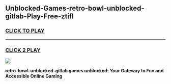 
## Unblocked-Games-retro-bowl-unblocked-gitlab-Play-Free-ztifl
<h3>
<a href="https://premium76.site?title=retro-bowl-unblocked-gitlab&ref=23A">CLICK TO PLAY</a></h3>
<hr>

<h3>
<a href="https://premium76.site?title=retro-bowl-unblocked-gitlab&ref=23A">CLICK 2 PLAY</a>
  
</h3>

<a href="https://premium76.site?title=retro-bowl-unblocked-gitlab&ref=23A"><img src="https://clearcache.store/games.png"></a>


**retro-bowl-unblocked-gitlab games unblocked: Your Gateway to Fun and Accessible Online Gaming**
